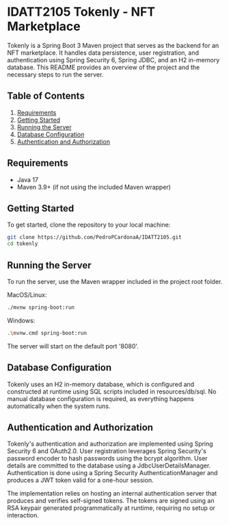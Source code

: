 # IDATT2105 Tokenly - NFT Marketplace

Tokenly is a Spring Boot 3 Maven project that serves as the backend for an NFT marketplace. It handles data persistence, user registration, and authentication using Spring Security 6, Spring JDBC, and an H2 in-memory database. This README provides an overview of the project and the necessary steps to run the server.

## Table of Contents

1. [Requirements](#requirements)
2. [Getting Started](#getting-started)
3. [Running the Server](#running-the-server)
4. [Database Configuration](#database-configuration)
5. [Authentication and Authorization](#authentication-and-authorization)

## Requirements

- Java 17
- Maven 3.9+ (if not using the included Maven wrapper)

## Getting Started

To get started, clone the repository to your local machine:

```bash
git clone https://github.com/PedroPCardonaA/IDATT2105.git
cd tokenly
```

## Running the Server

To run the server, use the Maven wrapper included in the project root folder.

MacOS/Linux:
```bash
./mvnw spring-boot:run
```

Windows:
```bash
.\mvnw.cmd spring-boot:run
```

The server will start on the default port '8080'.

## Database Configuration

Tokenly uses an H2 in-memory database, which is configured and constructed at runtime using SQL scripts included in resources/db/sql. No manual database configuration is required, as everything happens automatically when the system runs.

## Authentication and Authorization

Tokenly's authentication and authorization are implemented using Spring Security 6 and OAuth2.0. User registration leverages Spring Security's password encoder to hash passwords using the bcrypt algorithm. User details are committed to the database using a JdbcUserDetailsManager. Authentication is done using a Spring Security AuthenticationManager and produces a JWT token valid for a one-hour session.

The implementation relies on hosting an internal authentication server that produces and verifies self-signed tokens. The tokens are signed using an RSA keypair generated programmatically at runtime, requiring no setup or interaction.
